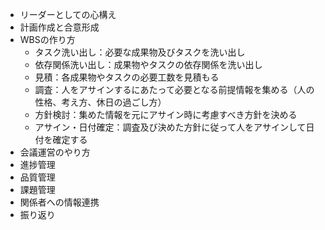 - リーダーとしての心構え
- 計画作成と合意形成
- WBSの作り方
  - タスク洗い出し：必要な成果物及びタスクを洗い出し
  - 依存関係洗い出し：成果物やタスクの依存関係を洗い出し
  - 見積：各成果物やタスクの必要工数を見積もる
  - 調査：人をアサインするにあたって必要となる前提情報を集める（人の性格、考え方、休日の過ごし方）
  - 方針検討：集めた情報を元にアサイン時に考慮すべき方針を決める
  - アサイン・日付確定：調査及び決めた方針に従って人をアサインして日付を確定する
- 会議運営のやり方
- 進捗管理
- 品質管理
- 課題管理
- 関係者への情報連携
- 振り返り
